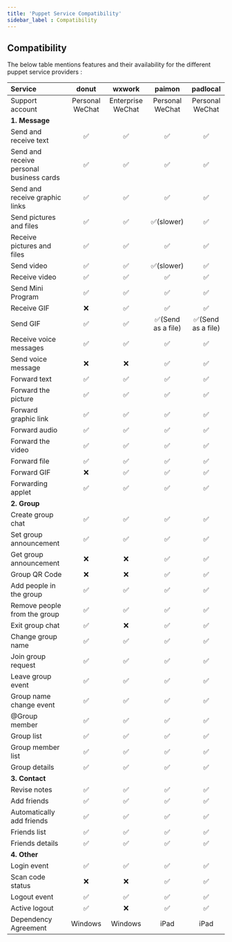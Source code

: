 ```yaml
---
title: 'Puppet Service Compatibility'
sidebar_label : Compatibility
---
```


## Compatibility

The below table mentions features and their availability for the different puppet service providers :

Service|donut|wxwork|paimon|padlocal
:---|:---:|:---:|:---:|:---:
Support account|Personal WeChat|Enterprise WeChat|Personal WeChat|Personal WeChat
**1. Message**|
Send and receive text|✅|✅|✅|✅
Send and receive personal business cards|✅|✅|✅|✅
Send and receive graphic links|✅|✅|✅|✅
Send pictures and files|✅|✅|✅(slower)|✅
Receive pictures and files|✅|✅|✅|✅
Send video|✅|✅|✅(slower)|✅
Receive video|✅|✅|✅|✅
Send Mini Program|✅|✅|✅|✅
Receive GIF|❌|✅|✅|✅
Send GIF|✅|✅|✅(Send as a file)|✅(Send as a file)
Receive voice messages|✅|✅|✅|✅
Send voice message|❌|❌|✅|✅
Forward text|✅|✅|✅|✅
Forward the picture|✅|✅|✅|✅
Forward graphic link|✅|✅|✅|✅
Forward audio|✅|✅|✅|✅
Forward the video|✅|✅|✅|✅
Forward file|✅|✅|✅|✅
Forward GIF|❌|✅|✅|✅
Forwarding applet|✅|✅|✅|✅
**2. Group**|
Create group chat|✅|✅|✅|✅
Set group announcement|✅|✅|✅|✅
Get group announcement|❌|❌|✅|✅
Group QR Code|❌|❌|✅|✅
Add people in the group|✅|✅|✅|✅
Remove people from the group|✅|✅|✅|✅
Exit group chat|✅|❌|✅|✅
Change group name|✅|✅|✅|✅
Join group request|✅|✅|✅|✅
Leave group event|✅|✅|✅|✅
Group name change event|✅|✅|✅|✅
@Group member |✅|✅|✅|✅
Group list|✅|✅|✅|✅
Group member list|✅|✅|✅|✅
Group details|✅|✅|✅|✅
**3. Contact**|
Revise notes|✅|✅|✅|✅
Add friends|✅|✅|✅|✅
Automatically add friends|✅|✅|✅|✅
Friends list|✅|✅|✅|✅
Friends details|✅|✅|✅|✅
**4. Other**|
Login event|✅|✅|✅|✅
Scan code status|❌|❌|✅|✅
Logout event|✅|✅|✅|✅
Active logout|✅|❌|✅|✅
Dependency Agreement|Windows|Windows|iPad|iPad
